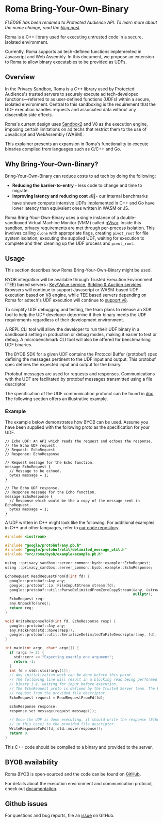 
# Roma Bring-Your-Own-Binary

*FLEDGE has been renamed to Protected Audience API. To learn more about the name change, read the [blog post](https://privacysandbox.com/intl/en_us/news/protected-audience-api-our-new-name-for-fledge).*

Roma is a C++ library used for executing untrusted code in a secure, isolated environment.

Currently, Roma supports ad tech-defined functions implemented in Javascript and Web Assembly. In this document, we propose an extension to Roma to allow binary executables to be provided as UDFs.

## Overview

In the Privacy Sandbox, Roma is a C++ library used by Protected Audience's trusted servers to securely execute ad tech-developed functions—referred to as user-defined functions (UDFs) within a secure, isolated environment. Central to this sandboxing is the requirement that the UDF execution handles requests and associated data without any discernible side effects.

Roma's current design uses [Sandbox2](https://developers.google.com/code-sandboxing/sandbox2) and V8 as the execution engine, imposing certain limitations on ad techs that restrict them to the use of JavaScript and WebAssembly (WASM).

This explainer presents an expansion in Roma's functionality to execute binaries compiled from languages such as C/C++ and Go.

## Why Bring-Your-Own-Binary?

Bring-Your-Own-Binary can reduce costs to ad tech by doing the following:

* **Reducing the barrier-to-entry** \- less code to change and time to migrate.
* **Improving latency and reducing cost** 💰💸- our internal benchmarks have shown compute intensive UDFs implemented in C++ and Go have lower latency than equivalent ones written in WASM or JS.

Roma Bring-Your-Own-Binary uses a single instance of a double-sandboxed Virtual Machine Monitor (VMM) called [gVisor](https://gvisor.dev/).  Inside this sandbox, privacy requirements are met through per-process isolation. This involves calling `clone` with appropriate flags, creating `pivot_root` for file system isolation, executing the supplied UDF, waiting for execution to complete and then cleaning up the UDF process and `pivot_root`.

## Usage

This section describes how Roma Bring-Your-Own-Binary might be used.

BYOB integration will be available  through Trusted Execution Environment (TEE) based servers : [Key/Value service](https://github.com/privacysandbox/protected-auction-services-docs/blob/69cef5a4ebb0b4f3077d93e94a9cd9bb56686c54/key_value_service_user_defined_functions.md), [Bidding & Auction services](https://github.com/privacysandbox/protected-auction-services-docs/blob/ef04c4c6f8d788534130938750ae5573691a66dc/bidding_auction_services_api.md). Browsers will continue to  support Javascript or WASM-based UDF execution based on [V8](https://v8.dev/) engine, while TEE based servers depending on Roma for adtech's UDF execution will continue to [support v8](https://github.com/privacysandbox/data-plane-shared-libraries/tree/main/src/roma/sandbox/js_engine/v8_engine).

To simplify UDF debugging and testing, the team plans to release an SDK tool to help the UDF developer determine if their binary meets the UDF requirements regardless of their development environment.

A REPL CLI tool will allow the developer to run their UDF binary in a sandboxed setting in production or debug modes, making it easier to test or debug. A microbenchmark CLI tool will also be offered for benchmarking UDF binaries.

The BYOB SDK for a given UDF contains the Protocol Buffer (protobuf) spec defining the messages pertinent to the UDF input and output. This protobuf spec defines the expected input and output for the binary.

Protobuf messages are used for requests and responses. Communications with the UDF are facilitated by protobuf messages transmitted using a file descriptor.

The specification of the UDF communication protocol can be found in [doc](https://github.com/privacysandbox/data-plane-shared-libraries/blob/78ccab09a2a3fb8a9868e482638639ec8cacb928/docs/roma/byob/sdk/docs/udf/Communication%20Interface.md).
 The following section offers an illustrative example.

### Example

The example below demonstrates how BYOB can be used.
Assume you have been supplied with the following proto as the specification for your UDF.

```
// Echo UDF: An API which reads the request and echoes the response.
// The Echo UDF request.
// Request: EchoRequest
// Response: EchoResponse

// Request message for the Echo function.
message EchoRequest {
  // Message to be echoed.
  bytes message = 1;
}

// The Echo UDF response.
// Response message for the Echo function.
message EchoResponse {
  // Response which would be the a copy of the message sent in EchoRequest.
  bytes message = 1;
}
```

A UDF written in C++ might look like the following. For additional examples in C++ and other languages, refer to [our code repository](https://github.com/privacysandbox/data-plane-shared-libraries/tree/main/src/roma/byob/example).

```c
#include <iostream>

#include "google/protobuf/any.pb.h"
#include "google/protobuf/util/delimited_message_util.h"
#include "src/roma/byob/example/example.pb.h"

using ::privacy_sandbox::server_common::byob::example::EchoRequest;
using ::privacy_sandbox::server_common::byob::example::EchoResponse;

EchoRequest ReadRequestFromFd(int fd) {
  google::protobuf::Any any;
  google::protobuf::io::FileInputStream stream(fd);
  google::protobuf::util::ParseDelimitedFromZeroCopyStream(&any, &stream,
                                                           nullptr);
  EchoRequest req;
  any.UnpackTo(&req);
  return req;
}

void WriteResponseToFd(int fd, EchoResponse resp) {
  google::protobuf::Any any;
  any.PackFrom(std::move(resp));
  google::protobuf::util::SerializeDelimitedToFileDescriptor(any, fd);
}

int main(int argc, char* argv[]) {
  if (argc != 2) {
    std::cerr << "Expecting exactly one argument";
    return -1;
  }
  int fd = std::stoi(argv[1]);
  // Any initialization work can be done before this point.
  // The following line will result in a blocking read being performed by the
  // binary i.e. waiting for input before execution.
  // The EchoRequest proto is defined by the Trusted Server team. The UDF reads
  // request from the provided file descriptor.
  EchoRequest request = ReadRequestFromFd(fd);

  EchoResponse response;
  response.set_message(request.message());

  // Once the UDF is done executing, it should write the response (EchoResponse
  // in this case) to the provided file descriptor.
  WriteResponseToFd(fd, std::move(response));
  return 0;
}
```

This C++ code should be compiled to a binary and provided to the server.

## BYOB availability

Roma BYOB is open-sourced and the code can be found on [GitHub](https://github.com/privacysandbox/data-plane-shared-libraries/tree/78ccab09a2a3fb8a9868e482638639ec8cacb928/src/roma/byob).

For details about the execution environment and communication protocol, check out [documentation](https://github.com/privacysandbox/data-plane-shared-libraries/tree/78ccab09a2a3fb8a9868e482638639ec8cacb928/docs/roma/byob/sdk/docs/udf).

## Github issues

For questions and bug reports, file an [issue](https://github.com/WICG/protected-auction-services-discussion) on GitHub.
